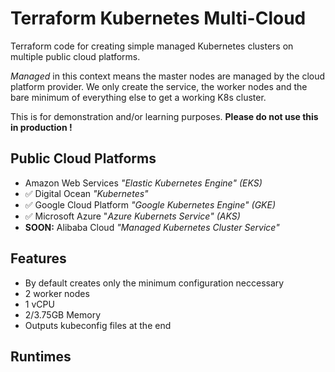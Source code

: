 # Terraform Kubernetes Multi-Cloud

Terraform code for creating simple managed Kubernetes clusters on multiple public cloud platforms.

_Managed_ in this context means the master nodes are managed by the cloud platform provider. We only create the service, the worker nodes and the bare minimum of everything else to get a working K8s cluster.


This is for demonstration and/or learning purposes. 
**Please do not use this in production !**


## Public Cloud Platforms

* Amazon Web Services _"Elastic Kubernetes Engine" (EKS)_
* ✅ Digital Ocean _"Kubernetes"_
* ✅ Google Cloud Platform _"Google Kubernetes Engine" (GKE)_
* ✅ Microsoft Azure "_Azure Kubernets Service" (AKS)_
* **SOON:** Alibaba Cloud _"Managed Kubernetes Cluster Service"_


## Features

* By default creates only the minimum configuration neccessary
* 2 worker nodes
* 1 vCPU
* 2/3.75GB Memory
* Outputs kubeconfig files at the end


## Runtimes